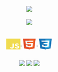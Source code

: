 

<div align="center">
  <a href="https://github.com/isanks">
    <img height="180cm" src="https://github-readme-stats.vercel.app/api?username=isanks&show_icons=true&theme=radical"/>
    </div>
  </br>
  
  <div align="center">
  <a href="https://github.com/isanks">
    <img height="180cm" src="https://github-readme-stats.vercel.app/api/top-langs/?username=isanks&layout=compact)](https://github.com/anuraghazra/github-readme-stats"/>
    </div>
  </br>




<div align="center" style="display: inline_block"><br>
  <img align="center" alt="Sanks-Js" height="30" width="40" src="https://raw.githubusercontent.com/devicons/devicon/master/icons/javascript/javascript-plain.svg">
  <img align="center" alt="Sanks-HTML" height="30" width="40" src="https://raw.githubusercontent.com/devicons/devicon/master/icons/html5/html5-original.svg">
  <img align="center" alt="Sanks-CSS" height="30" width="40" src="https://raw.githubusercontent.com/devicons/devicon/master/icons/css3/css3-original.svg">
</div>
  
  ##
 
<div align="center"> 
  <a href="https://www.youtube.com/@isanks" target="_blank"><img src="https://img.shields.io/badge/YouTube-FF0000?style=for-the-badge&logo=youtube&logoColor=white" target="_blank"></a> 
  <a href = "mailto:contatosamuel.david@gmail.com"><img src="https://img.shields.io/badge/-Gmail-%23333?style=for-the-badge&logo=gmail&logoColor=white" target="_blank"></a>
  <a href="https://www.linkedin.com/in/samuel-david-6855a621a/" target="_blank"><img src="https://img.shields.io/badge/-LinkedIn-%230077B5?style=for-the-badge&logo=linkedin&logoColor=white" target="_blank"></a> 

  
</div
